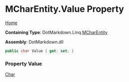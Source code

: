 # MCharEntity\.Value Property

[Home](../../../../README.md)

**Containing Type**: DotMarkdown\.Linq\.[MCharEntity](../README.md)

**Assembly**: DotMarkdown\.dll

```csharp
public char Value { get; set; }
```

### Property Value

[Char](https://docs.microsoft.com/en-us/dotnet/api/system.char)


